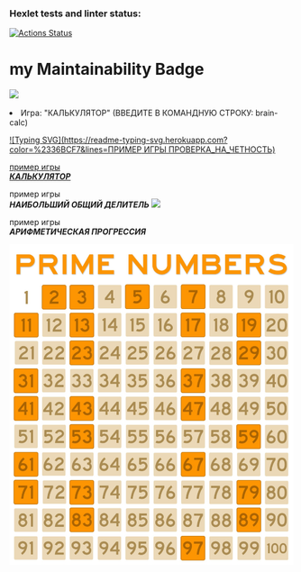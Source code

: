 ### Hexlet tests and linter status:
[![Actions Status](https://github.com/Artem-bav/python-project-49/workflows/hexlet-check/badge.svg)](https://github.com/Artem-bav/python-project-49/actions)
# my Maintainability Badge
<a href="https://codeclimate.com/github/Artem-bav/python-project-49/maintainability"><img src="https://api.codeclimate.com/v1/badges/98b0b72b9f22a6df4b22/maintainability" /></a>




<li>Игра: "КАЛЬКУЛЯТОР" (ВВЕДИТЕ В КОМАНДНУЮ СТРОКУ: brain-calc)</li>


[![Typing SVG](https://readme-typing-svg.herokuapp.com?color=%2336BCF7&lines=ПРИМЕР ИГРЫ ПРОВЕРКА_НА_ЧЕТНОСТЬ)](https://asciinema.org/a/WxFrv9Vo241nB2lULlV5oZtM6)

[пример игры  
**_КАЛЬКУЛЯТОР_**](https://asciinema.org/a/aa42Ad1igMSTfdZkA4F7z76z8)

пример игры  
**_НАИБОЛЬШИЙ ОБЩИЙ ДЕЛИТЕЛЬ_**
<a href="https://asciinema.org/a/QIXynmNNC8UVCS7KZNCwasKri" target="_blank"><img src="https://asciinema.org/a/QIXynmNNC8UVCS7KZNCwasKri.svg" /></a>


пример игры  
**_АРИФМЕТИЧЕСКАЯ ПРОГРЕССИЯ_**

[![img.png](img.png)](https://asciinema.org/a/SV3Ho4AZLWnUlw4Cytb327eK8)
